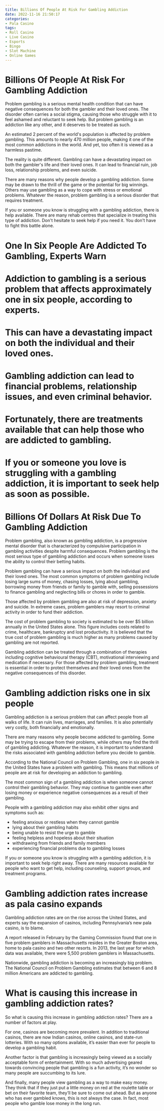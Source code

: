 ```yaml
---
title: Billions Of People At Risk For Gambling Addiction
date: 2022-11-16 21:50:17
categories:
- Pala Casino
tags:
- Roll Casino
- Live Casino
- Esports
- Bingo
- Slot Machine
- Online Games
---
```



#  Billions Of People At Risk For Gambling Addiction

Problem gambling is a serious mental health condition that can have negative consequences for both the gambler and their loved ones. The disorder often carries a social stigma, causing those who struggle with it to feel ashamed and reluctant to seek help. But problem gambling is an addiction like any other, and it deserves to be treated as such.

An estimated 2 percent of the world's population is affected by problem gambling. This amounts to nearly 470 million people, making it one of the most common addictions in the world. And yet, too often it is viewed as a harmless pastime.

The reality is quite different. Gambling can have a devastating impact on both the gambler's life and their loved ones. It can lead to financial ruin, job loss, relationship problems, and even suicide.

There are many reasons why people develop a gambling addiction. Some may be drawn to the thrill of the game or the potential for big winnings. Others may use gambling as a way to cope with stress or emotional problems. Whatever the reason, problem gambling is a serious disorder that requires treatment.

If you or someone you know is struggling with a gambling addiction, there is help available. There are many rehab centres that specialize in treating this type of addiction. Don't hesitate to seek help if you need it. You don't have to fight this battle alone.

#  One In Six People Are Addicted To Gambling, Experts Warn

# Addiction to gambling is a serious problem that affects approximately one in six people, according to experts.

# This can have a devastating impact on both the individual and their loved ones.

# Gambling addiction can lead to financial problems, relationship issues, and even criminal behavior.

# Fortunately, there are treatments available that can help those who are addicted to gambling.

# If you or someone you love is struggling with a gambling addiction, it is important to seek help as soon as possible.

#  Billions Of Dollars At Risk Due To Gambling Addiction

Problem gambling, also known as gambling addiction, is a progressive mental disorder that is characterized by compulsive participation in gambling activities despite harmful consequences. Problem gambling is the most serious type of gambling addiction and occurs when someone loses the ability to control their betting habits.

Problem gambling can have a serious impact on both the individual and their loved ones. The most common symptoms of problem gambling include losing large sums of money, chasing losses, lying about gambling, borrowing money from friends or family to gamble with, selling possessions to finance gambling and neglecting bills or chores in order to gamble.

Those affected by problem gambling are also at risk of depression, anxiety and suicide. In extreme cases, problem gamblers may resort to criminal activity in order to fund their addiction.

The cost of problem gambling to society is estimated to be over $5 billion annually in the United States alone. This figure includes costs related to crime, healthcare, bankruptcy and lost productivity. It is believed that the true cost of problem gambling is much higher as many problems caused by gambling are not reported.

Gambling addiction can be treated through a combination of therapies including cognitive behavioural therapy (CBT), motivational interviewing and medication if necessary. For those affected by problem gambling, treatment is essential in order to protect themselves and their loved ones from the negative consequences of this disorder.

#  Gambling addiction risks one in six people

Gambling addiction is a serious problem that can affect people from all walks of life. It can ruin lives, marriages, and families. It is also potentially very costly, both financially and emotionally.

There are many reasons why people become addicted to gambling. Some may be trying to escape from their problems, while others may find the thrill of gambling addicting. Whatever the reason, it is important to understand the risks associated with gambling addiction before you decide to gamble.

According to the National Council on Problem Gambling, one in six people in the United States have a problem with gambling. This means that millions of people are at risk for developing an addiction to gambling.

The most common sign of a gambling addiction is when someone cannot control their gambling behavior. They may continue to gamble even after losing money or experience negative consequences as a result of their gambling.

People with a gambling addiction may also exhibit other signs and symptoms such as:

- feeling anxious or restless when they cannot gamble
- lying about their gambling habits
- being unable to resist the urge to gamble
- feeling helpless and hopeless about their situation
- withdrawing from friends and family members
- experiencing financial problems due to gambling losses

If you or someone you know is struggling with a gambling addiction, it is important to seek help right away. There are many resources available for people who want to get help, including counseling, support groups, and treatment programs.

#  Gambling addiction rates increase as pala casino expands

Gambling addiction rates are on the rise across the United States, and experts say the expansion of casinos, including Pennsylvania’s new pala casino, is to blame.

A report released in February by the Gaming Commission found that one in five problem gamblers in Massachusetts resides in the Greater Boston area, home to pala casino and two other resorts. In 2013, the last year for which data was available, there were 5,500 problem gamblers in Massachusetts.

Nationwide, gambling addiction is becoming an increasingly big problem. The National Council on Problem Gambling estimates that between 6 and 8 million Americans are addicted to gambling.

# What is causing this increase in gambling addiction rates?

So what is causing this increase in gambling addiction rates? There are a number of factors at play.

For one, casinos are becoming more prevalent. In addition to traditional casinos, there are now Indian casinos, online casinos, and state-run lotteries. With so many options available, it’s easier than ever for people to develop a gambling habit.

Another factor is that gambling is increasingly being viewed as a socially acceptable form of entertainment. With so much advertising geared towards convincing people that gambling is a fun activity, it’s no wonder so many people are succumbing to its lure.

And finally, many people view gambling as a way to make easy money. They think that if they just put a little money on red at the roulette table or bet on their favorite team, they’ll be sure to come out ahead. But as anyone who has ever gambled knows, this is not always the case. In fact, most people who gamble lose money in the long run.